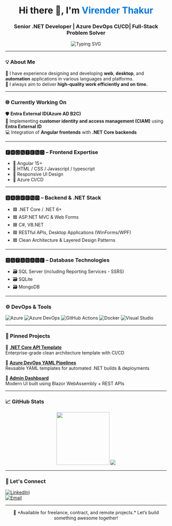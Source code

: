 <h1 align="center">Hi there 👋, I'm <span style="color:#0078D7">Virender Thakur</span></h1>
<h3 align="center">Senior .NET Developer | Azure DevOps CI/CD| Full-Stack Problem Solver</h3>

<p align="center">
  <img src="https://readme-typing-svg.herokuapp.com?font=Fira+Code&size=22&pause=1000&center=true&vCenter=true&width=500&lines=Experienced+in+.NET%2C+CI%2FCD%2C+Azure+DevOps;Web+%26+Desktop+Developer;Entra+ID+(Azure+AD+B2C)" alt="Typing SVG" />
</p>

---

### 💡 About Me

🧠 I have experience designing and developing **web**, **desktop**, and **automation** applications in various languages and platforms.  
🎯 I always aim to deliver **high-quality work efficiently and on time.**

---

### 🌐 Currently Working On

🛡️ **Entra External ID(Azure AD B2C)**  
🔗 Implementing **customer identity and access management (CIAM)** using **Entra External ID**  
💻 Integration of **Angular frontends** with **.NET Core backends**  

---

### 🅵🆁🅾🅽🆃🅴🅽🅳 – Frontend Expertise

- 🔸 Angular 15+
- 🔸 HTML / CSS / Javascript / typescript
- 🔸 Responsive UI Design
- 🔸 Azure CI/CD 

---

### 🅱🅰🅲🅺🅴🅽🅳 – Backend & .NET Stack

- 🟦 .NET Core / .NET 6+
- 🟦 ASP.NET MVC & Web Forms
- 🟦 C#, VB.NET
- 🟦 RESTful APIs, Desktop Applications (WinForms/WPF)
- 🟦 Clean Architecture & Layered Design Patterns

---

### 🅳🅰🆃🅰🅱🅰🆂🅴 – Database Technologies

- 🗃️ SQL Server (including Reporting Services - SSRS)
- 🗃️ SQLite
- 🗃️ MongoDB

---

### ⚙️ DevOps & Tools

![Azure](https://img.shields.io/badge/-Azure-0078D4?style=for-the-badge&logo=Microsoft-Azure&logoColor=white)
![Azure DevOps](https://img.shields.io/badge/-Azure%20DevOps-0078D7?style=for-the-badge&logo=azure-devops&logoColor=white)
![GitHub Actions](https://img.shields.io/badge/-GitHub%20Actions-2088FF?style=for-the-badge&logo=github-actions&logoColor=white)
![Docker](https://img.shields.io/badge/-Docker-2496ED?style=for-the-badge&logo=docker&logoColor=white)
![Visual Studio](https://img.shields.io/badge/-Visual%20Studio-5C2D91?style=for-the-badge&logo=visual-studio&logoColor=white)

---

### 📌 Pinned Projects

🔹 [**.NET Core API Template**](https://github.com/iam-viru/online-course-api)  
Enterprise-grade clean architecture template with CI/CD

🔹 [**Azure DevOps YAML Pipelines**](https://github.com/yourusername/azure-devops-pipeline-templates)  
Reusable YAML templates for automated .NET builds & deployments

🔹 [**Admin Dashboard**](https://github.com/iam-viru/online-course-ui)  
Modern UI built using Blazor WebAssembly + REST APIs

---

### 📈 GitHub Stats

<p align="center">
  <img src="https://github-readme-stats.vercel.app/api?username=iam-viru&show_icons=true&theme=tokyonight&count_private=true" height="165">
  <img src="https://github-readme-stats.vercel.app/api/top-langs/?username=iam-viru&layout=compact&theme=tokyonight">
</p>

---

### 🤝 Let's Connect

[![LinkedIn](https://img.shields.io/badge/-LinkedIn-0077B5?style=for-the-badge&logo=linkedin&logoColor=white)](https://www.linkedin.com/in/iamviru/))  
[![Email](https://img.shields.io/badge/-Email-D14836?style=for-the-badge&logo=gmail&logoColor=white)](mailto:virender.thakur314@gmail.com)

---

<p align="center">
  🚀 *Available for freelance, contract, and remote projects.*  
  Let’s build something awesome together!
</p>
